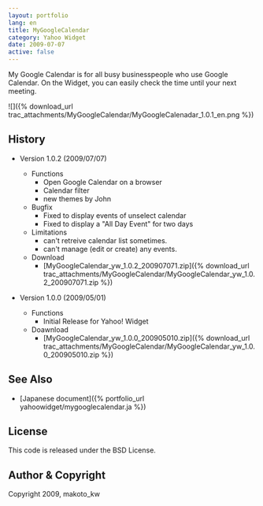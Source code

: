 ```yaml
---
layout: portfolio
lang: en
title: MyGoogleCalendar
category: Yahoo Widget
date: 2009-07-07
active: false
---
```

My Google Calendar is for all busy businesspeople who use Google Calendar. On the Widget, you can easily check the time until your next meeting.

![]({% download_url trac_attachments/MyGoogleCalendar/MyGoogleCalenadar_1.0.1_en.png %})

## History

* Version 1.0.2 (2009/07/07)
  * Functions
    * Open Google Calendar on a browser
    * Calendar filter
    * new themes by John
  * Bugfix
    * Fixed to display events of unselect calendar
    * Fixed to display a "All Day Event" for two days
  * Limitations
    * can't retreive calendar list sometimes.
    * can't manage (edit or create) any events.
  * Download
    * [MyGoogleCalendar_yw_1.0.2_200907071.zip]({% download_url trac_attachments/MyGoogleCalendar/MyGoogleCalendar_yw_1.0.2_200907071.zip %})

* Version 1.0.0 (2009/05/01)
  * Functions
    * Initial Release for Yahoo! Widget
  * Doawnload
    *  [MyGoogleCalendar_yw_1.0.0_200905010.zip]({% download_url trac_attachments/MyGoogleCalendar/MyGoogleCalendar_yw_1.0.0_200905010.zip %})


## See Also

* [Japanese document]({% portfolio_url yahoowidget/mygooglecalendar.ja %})

## License

This code is released under the BSD License.

## Author & Copyright

Copyright 2009, makoto_kw 